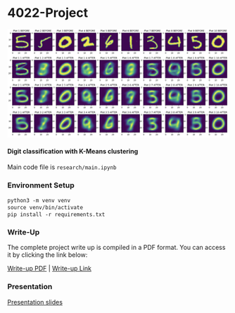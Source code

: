 # 4022-Project

<div align="center">
    <img src="./assets/plt1.png" alt="plts"/>
</div>

#### Digit classification with K-Means clustering

Main code file is ```research/main.ipynb```

### Environment Setup 
```
python3 -m venv venv
source venv/bin/activate
pip install -r requirements.txt
```

###  Write-Up

The complete project write up is compiled in a PDF format. You can access it by clicking the link below:

[Write-up PDF](./assets/4022%20Project%20Write-up.pdf) | [Write-up Link](https://docs.google.com/document/d/1jfs_Y3a3PV33UePfLRl7O0zu-oGrzLDcF12To9LohM0/edit)

### Presentation

[Presentation slides](https://docs.google.com/presentation/d/1LgfTgp0mLIOAv0NgphH1Dabi6m-mlunv26zONNy2kFc/edit#slide=id.p)
